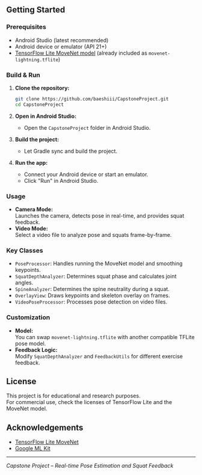 ## Getting Started

### Prerequisites

- Android Studio (latest recommended)
- Android device or emulator (API 21+)
- [TensorFlow Lite MoveNet model](https://www.tensorflow.org/lite/models/pose_estimation/overview) (already included as `movenet-lightning.tflite`)

### Build & Run

1. **Clone the repository:**

   ```sh
   git clone https://github.com/baeshiii/CapstoneProject.git
   cd CapstoneProject
   ```

2. **Open in Android Studio:**

   - Open the `CapstoneProject` folder in Android Studio.

3. **Build the project:**

   - Let Gradle sync and build the project.

4. **Run the app:**
   - Connect your Android device or start an emulator.
   - Click "Run" in Android Studio.

### Usage

- **Camera Mode:**  
  Launches the camera, detects pose in real-time, and provides squat feedback.
- **Video Mode:**  
  Select a video file to analyze pose and squats frame-by-frame.

### Key Classes

- `PoseProcessor`: Handles running the MoveNet model and smoothing keypoints.
- `SquatDepthAnalyzer`: Determines squat phase and calculates joint angles.
- `SpineAnalyzer`: Determines the spine neutrality during a squat.
- `OverlayView`: Draws keypoints and skeleton overlay on frames.
- `VideoPoseProcessor`: Processes pose detection on video files.

### Customization

- **Model:**  
  You can swap `movenet-lightning.tflite` with another compatible TFLite pose model.
- **Feedback Logic:**  
  Modify `SquatDepthAnalyzer` and `FeedbackUtils` for different exercise feedback.

## License

This project is for educational and research purposes.  
For commercial use, check the licenses of TensorFlow Lite and the MoveNet model.

## Acknowledgements

- [TensorFlow Lite MoveNet](https://www.tensorflow.org/lite/models/pose_estimation/overview)
- [Google ML Kit](https://developers.google.com/ml-kit/vision/pose-detection)

---

_Capstone Project – Real-time Pose Estimation and Squat Feedback_
